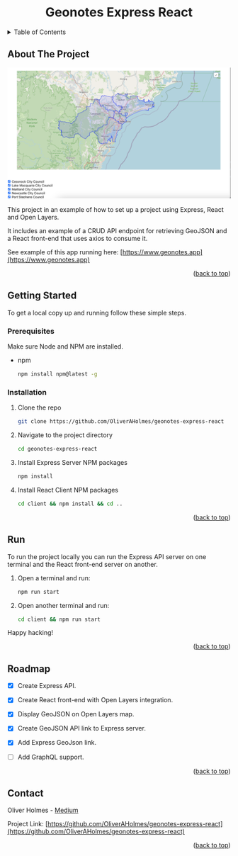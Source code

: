 <!-- TITLE -->
<div align="center">
  <h1 align="center">Geonotes Express React</h1>
</div>

<a name="readme-top"></a>

<!-- TABLE OF CONTENTS -->
<details>
  <summary>Table of Contents</summary>
  <ol>
    <li>
      <a href="#about-the-project">About The Project</a>
    </li>
    <li>
      <a href="#getting-started">Getting Started</a>
      <ul>
        <li><a href="#prerequisites">Prerequisites</a></li>
        <li><a href="#installation">Installation</a></li>
        <li><a href="#run">Run</a></li>
      </ul>
    </li>
    <li><a href="#roadmap">Roadmap</a></li>
    <li><a href="#contact">Contact</a></li>
  </ol>
</details>  



<!-- ABOUT THE PROJECT -->
## About The Project

[![Product Name Screen Shot][product-screenshot]](https://www.geonotes.app)

This project in an example of how to set up a project using Express, React and Open Layers.

It includes an example of a CRUD API endpoint for retrieving GeoJSON and a React front-end that uses axios to consume it.

See example of this app running here: 
[https://www.geonotes.app](https://www.geonotes.app)


<p align="right">(<a href="#readme-top">back to top</a>)</p>


<!-- GETTING STARTED -->
## Getting Started

To get a local copy up and running follow these simple steps.

<!-- PREREQUISITES -->
### Prerequisites

Make sure Node and NPM are installed.
* npm
  ```sh
  npm install npm@latest -g
  ```
<!-- INSTALLATION -->
### Installation

1. Clone the repo
   ```sh
   git clone https://github.com/OliverAHolmes/geonotes-express-react
   ```
2. Navigate to the project directory
   ```sh
   cd geonotes-express-react
   ```
3. Install Express Server NPM packages
   ```sh
   npm install
   ```
4. Install React Client NPM packages
   ```sh
   cd client && npm install && cd ..
   ```

<p align="right">(<a href="#readme-top">back to top</a>)</p>

<!-- RUN -->
## Run 

To run the project locally you can run the Express API server on one terminal and the React front-end server on another.

1. Open a terminal and run:
   ```sh
   npm run start
   ```
2. Open another terminal and run:
   ```sh
   cd client && npm run start
   ```

Happy hacking!

<p align="right">(<a href="#readme-top">back to top</a>)</p>



<!-- ROADMAP -->
## Roadmap

- [x] Create Express API.
- [x] Create React front-end with Open Layers integration.
- [x] Display GeoJSON on Open Layers map.
- [x] Create GeoJSON API link to Express server.
- [x] Add Express GeoJson link.
- [ ] Add GraphQL support.


<p align="right">(<a href="#readme-top">back to top</a>)</p>


<!-- CONTACT -->
## Contact

Oliver Holmes - [Medium](https://oliverholmes.com.au/)

Project Link: [https://github.com/OliverAHolmes/geonotes-express-react](https://github.com/OliverAHolmes/geonotes-express-react)

<p align="right">(<a href="#readme-top">back to top</a>)</p>

<!-- MARKDOWN LINKS & IMAGES -->
[product-screenshot]: images/screenshot.png